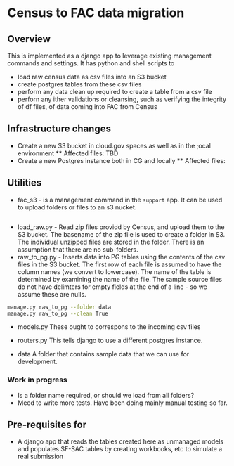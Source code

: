 # Census to FAC data migration

## Overview

This is implemented as a django app to leverage existing management commands and settings. It has python and shell scripts to

* load raw census data as csv files into an S3 bucket
* create postgres tables from these csv files
* perform any data clean up required to create a table from a csv file
* perforn any ither validations or cleansing, such as verifying the integrity of df files, of data coming into FAC from Census

## Infrastructure changes

* Create a new S3 bucket in cloud.gov spaces as well as in the ;ocal environment
** Affected files: TBD
* Create a new Postgres instance both in CG and locally
** Affected files:

## Utilities

* fac_s3 - is a management command in the `support` app. It can be used to upload folders or files to an s3 nucket.

```manage.py fac_s3 fac-c2g-s3 --upload --src c2g/data
```

* load_raw.py - Read zip files providd by Census, and upload them to the S3 bucket. The basename of the zip file is used to create a folder in S3. The individual unzipped files are stored in the folder. There is an assumption that there are no sub-folders.
* raw_to_pg.py - Inserts data into PG tables using the contents of the csv files in the S3 bucket. The first row of each file is assumed to have the column names (we convert to lowercase). The name of the table is determined by examining the name of the file. The sample source files do not have delimters for empty fields at the end of a line - so we assume these are nulls.

```bash
manage.py raw_to_pg --folder data
manage.py raw_to_pg --clean True
```

* models.py These ought to correspons to the incoming csv files
* routers.py This tells django to use a different postgres instance.

* data A folder that contains sample data that we can use for development.

### Work in progress

* Is a folder name required, or should we load from all folders?
* Meed to write more tests. Have  been doing mainly manual testing so far.

## Pre-requisites for

* A django app that reads the tables created here as unmanaged models and populates SF-SAC tables by creating workbooks, etc to simulate a real submission

